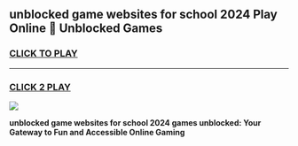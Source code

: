 
## unblocked game websites for school 2024 Play Online 👋 Unblocked Games
<h3>
<a href="https://premium.freeplayer.one?title=unblocked_game_websites_for_school_2024&ref=19F">CLICK TO PLAY</a></h3>
<hr>

<h3>
<a href="https://premium.freeplayer.one?title=unblocked_game_websites_for_school_2024&ref=19F">CLICK 2 PLAY</a>
  
</h3>

<a href="https://premium.freeplayer.one?title=unblocked_game_websites_for_school_2024&ref=19F"><img src="https://clearcache.store/games.png"></a>


**unblocked game websites for school 2024 games unblocked: Your Gateway to Fun and Accessible Online Gaming**
